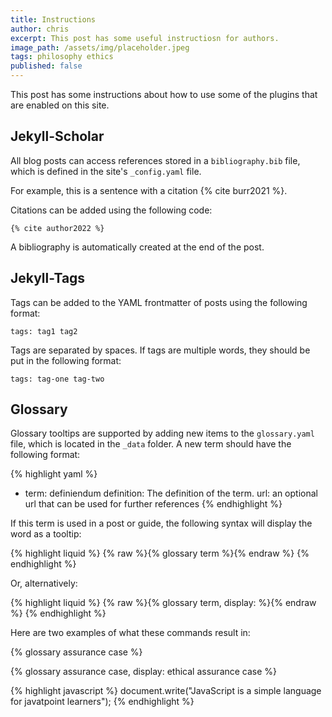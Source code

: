 ```yaml
---
title: Instructions
author: chris
excerpt: This post has some useful instructiosn for authors.
image_path: /assets/img/placeholder.jpeg
tags: philosophy ethics
published: false
---
```


This post has some instructions about how to use some of the plugins that are enabled on this site.

## Jekyll-Scholar

All blog posts can access references stored in a `bibliography.bib` file, which is defined in the site's `_config.yaml` file.

For example, this is a sentence with a citation {% cite burr2021 %}.

Citations can be added using the following code:

`{% cite author2022 %}`

A bibliography is automatically created at the end of the post.

## Jekyll-Tags

Tags can be added to the YAML frontmatter of posts using the following format:

`tags: tag1 tag2`

Tags are separated by spaces. If tags are multiple words, they should be put in the following format:

`tags: tag-one tag-two`

## Glossary

Glossary tooltips are supported by adding new items to the `glossary.yaml` file, which is located in the `_data` folder.
A new term should have the following format:

{% highlight yaml %}
- term: definiendum
  definition: The definition of the term.
  url: an optional url that can be used for further references
{% endhighlight %}

If this term is used in a post or guide, the following syntax will display the word as a tooltip:

{% highlight liquid %}
    {% raw %}{% glossary term %}{% endraw %}
{% endhighlight %}

Or, alternatively:

{% highlight liquid %}
    {% raw %}{% glossary term, display: <display name> %}{% endraw %}
{% endhighlight %}

Here are two examples of what these commands result in:

{% glossary assurance case %}

{% glossary assurance case, display: ethical assurance case %}

{% highlight javascript %}
document.write("JavaScript is a simple language for javatpoint learners");
{% endhighlight %}
